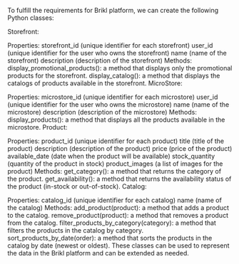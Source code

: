 To fulfill the requirements for Brikl platform, we can create the following Python classes:

Storefront:

Properties:
storefront_id (unique identifier for each storefront)
user_id (unique identifier for the user who owns the storefront)
name (name of the storefront)
description (description of the storefront)
Methods:
display_promotional_products(): a method that displays only the promotional products for the storefront.
display_catalog(): a method that displays the catalogs of products available in the storefront.
MicroStore:

Properties:
microstore_id (unique identifier for each microstore)
user_id (unique identifier for the user who owns the microstore)
name (name of the microstore)
description (description of the microstore)
Methods:
display_products(): a method that displays all the products available in the microstore.
Product:

Properties:
product_id (unique identifier for each product)
title (title of the product)
description (description of the product)
price (price of the product)
available_date (date when the product will be available)
stock_quantity (quantity of the product in stock)
product_images (a list of images for the product)
Methods:
get_category(): a method that returns the category of the product.
get_availability(): a method that returns the availability status of the product (in-stock or out-of-stock).
Catalog:

Properties:
catalog_id (unique identifier for each catalog)
name (name of the catalog)
Methods:
add_product(product): a method that adds a product to the catalog.
remove_product(product): a method that removes a product from the catalog.
filter_products_by_category(category): a method that filters the products in the catalog by category.
sort_products_by_date(order): a method that sorts the products in the catalog by date (newest or oldest).
These classes can be used to represent the data in the Brikl platform and can be extended as needed.
